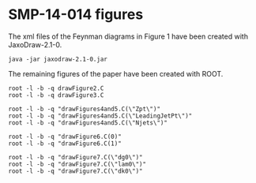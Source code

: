 # SMP-14-014 figures

The xml files of the Feynman diagrams in Figure 1 have been created with JaxoDraw-2.1-0.

    java -jar jaxodraw-2.1-0.jar

The remaining figures of the paper have been created with ROOT.

    root -l -b -q drawFigure2.C
    root -l -b -q drawFigure3.C

    root -l -b -q "drawFigures4and5.C(\"Zpt\")"
    root -l -b -q "drawFigures4and5.C(\"LeadingJetPt\")"
    root -l -b -q "drawFigures4and5.C(\"Njets\")"

    root -l -b -q "drawFigure6.C(0)"
    root -l -b -q "drawFigure6.C(1)"

    root -l -b -q "drawFigure7.C(\"dg0\")"
    root -l -b -q "drawFigure7.C(\"lam0\")"
    root -l -b -q "drawFigure7.C(\"dk0\")"

